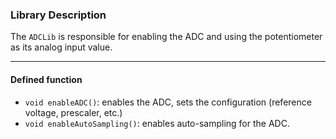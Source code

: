 ### Library Description
The `ADCLib` is responsible for enabling the ADC and using the potentiometer as its analog input value.

---
#### Defined function
 - `void enableADC()`: enables the ADC, sets the configuration (reference voltage, prescaler, etc.)
 - `void enableAutoSampling()`: enables auto-sampling for the ADC.
